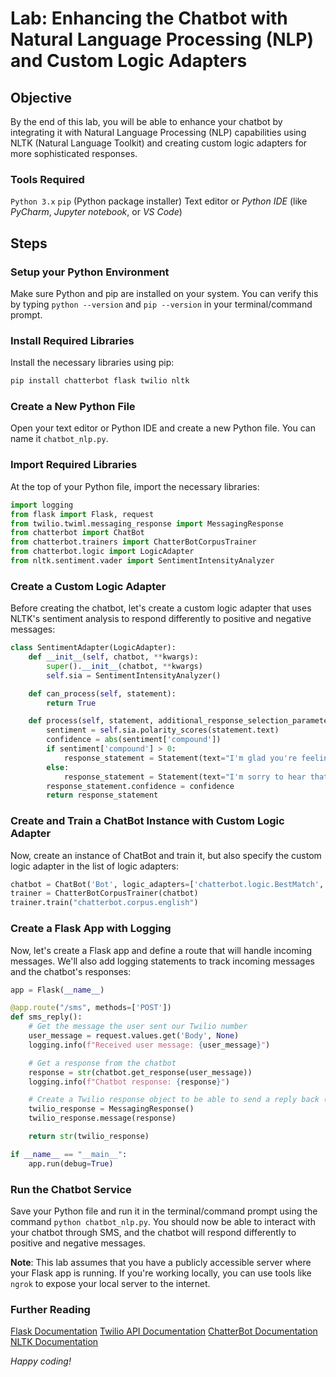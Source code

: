 # Lab: Enhancing the Chatbot with Natural Language Processing (NLP) and Custom Logic Adapters

## Objective

By the end of this lab, you will be able to enhance your chatbot by integrating it with Natural Language Processing (NLP) capabilities using NLTK (Natural Language Toolkit) and creating custom logic adapters for more sophisticated responses.

### Tools Required

`Python 3.x`
`pip` (Python package installer)
Text editor or *Python IDE* (like *PyCharm*, *Jupyter notebook*, or *VS Code*)

## Steps

### Setup your Python Environment

Make sure Python and pip are installed on your system. You can verify this by typing `python --version` and `pip --version` in your terminal/command prompt.

### Install Required Libraries

Install the necessary libraries using pip:

```python
pip install chatterbot flask twilio nltk
```

### Create a New Python File

Open your text editor or Python IDE and create a new Python file. You can name it `chatbot_nlp.py`.

### Import Required Libraries

At the top of your Python file, import the necessary libraries:

```python
import logging
from flask import Flask, request
from twilio.twiml.messaging_response import MessagingResponse
from chatterbot import ChatBot
from chatterbot.trainers import ChatterBotCorpusTrainer
from chatterbot.logic import LogicAdapter
from nltk.sentiment.vader import SentimentIntensityAnalyzer
```

### Create a Custom Logic Adapter

Before creating the chatbot, let's create a custom logic adapter that uses NLTK's sentiment analysis to respond differently to positive and negative messages:

```python
class SentimentAdapter(LogicAdapter):
    def __init__(self, chatbot, **kwargs):
        super().__init__(chatbot, **kwargs)
        self.sia = SentimentIntensityAnalyzer()

    def can_process(self, statement):
        return True

    def process(self, statement, additional_response_selection_parameters):
        sentiment = self.sia.polarity_scores(statement.text)
        confidence = abs(sentiment['compound'])
        if sentiment['compound'] > 0:
            response_statement = Statement(text="I'm glad you're feeling good!")
        else:
            response_statement = Statement(text="I'm sorry to hear that. How can I assist you further?")
        response_statement.confidence = confidence
        return response_statement
```

### Create and Train a ChatBot Instance with Custom Logic Adapter

Now, create an instance of ChatBot and train it, but also specify the custom logic adapter in the list of logic adapters:

```python
chatbot = ChatBot('Bot', logic_adapters=['chatterbot.logic.BestMatch', 'chatbot_nlp.SentimentAdapter'])
trainer = ChatterBotCorpusTrainer(chatbot)
trainer.train("chatterbot.corpus.english")
```

### Create a Flask App with Logging

Now, let's create a Flask app and define a route that will handle incoming messages. We'll also add logging statements to track incoming messages and the chatbot's responses:

```python
app = Flask(__name__)

@app.route("/sms", methods=['POST'])
def sms_reply():
    # Get the message the user sent our Twilio number
    user_message = request.values.get('Body', None)
    logging.info(f"Received user message: {user_message}")

    # Get a response from the chatbot
    response = str(chatbot.get_response(user_message))
    logging.info(f"Chatbot response: {response}")

    # Create a Twilio response object to be able to send a reply back (as an SMS)
    twilio_response = MessagingResponse()
    twilio_response.message(response)

    return str(twilio_response)

if __name__ == "__main__":
    app.run(debug=True)
```

### Run the Chatbot Service

Save your Python file and run it in the terminal/command prompt using the command `python chatbot_nlp.py`. You should now be able to interact with your chatbot through SMS, and the chatbot will respond differently to positive and negative messages.

**Note**: This lab assumes that you have a publicly accessible server where your Flask app is running. If you're working locally, you can use tools like `ngrok` to expose your local server to the internet.

### Further Reading

[Flask Documentation][flask]
[Twilio API Documentation][twilio]
[ChatterBot Documentation][chatterbot]
[NLTK Documentation][nltk]

*Happy coding!*

[flask]: https://flask.palletsprojects.com/en/2.3.x/ "Flask Documentation"
[twilio]: https://www.twilio.com/docs/quickstart "Twilio Documentation"
[chatterbot]: https://chatterbot.readthedocs.io/en/stable/ "Chatterbot Documentation"
[nltk]: https://www.nltk.org/ "Natural Language Toolkit"
